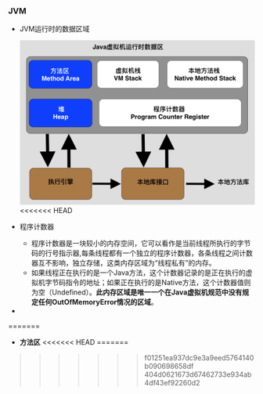 ### JVM
* JVM运行时的数据区域

    ![](./images/jvm.png)
<<<<<<< HEAD
    
* 程序计数器
    * 程序计数器是一块较小的内存空间，它可以看作是当前线程所执行的字节码的行号指示器,每条线程都有一个独立的程序计数器，各条线程之间计数器互不影响，独立存储，这类内存区域为“线程私有”的内存。
    * 如果线程正在执行的是一个Java方法，这个计数器记录的是正在执行的虚拟机字节码指令的地址；如果正在执行的是Native方法，这个计数器值则为空（Undefined）。**此内存区域是唯一一个在Java虚拟机规范中没有规定任何OutOfMemoryError情况的区域**。
* 
=======



* **方法区**
<<<<<<< HEAD
=======

>>>>>>> f01251ea937dc9e3a9eed5764140b090698658df
>>>>>>> 404d0621673d67462733e934ab4df43ef92260d2
